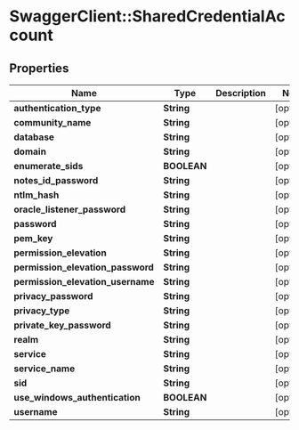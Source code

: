 # SwaggerClient::SharedCredentialAccount

## Properties
Name | Type | Description | Notes
------------ | ------------- | ------------- | -------------
**authentication_type** | **String** |  | [optional] 
**community_name** | **String** |  | [optional] 
**database** | **String** |  | [optional] 
**domain** | **String** |  | [optional] 
**enumerate_sids** | **BOOLEAN** |  | [optional] 
**notes_id_password** | **String** |  | [optional] 
**ntlm_hash** | **String** |  | [optional] 
**oracle_listener_password** | **String** |  | [optional] 
**password** | **String** |  | [optional] 
**pem_key** | **String** |  | [optional] 
**permission_elevation** | **String** |  | [optional] 
**permission_elevation_password** | **String** |  | [optional] 
**permission_elevation_username** | **String** |  | [optional] 
**privacy_password** | **String** |  | [optional] 
**privacy_type** | **String** |  | [optional] 
**private_key_password** | **String** |  | [optional] 
**realm** | **String** |  | [optional] 
**service** | **String** |  | [optional] 
**service_name** | **String** |  | [optional] 
**sid** | **String** |  | [optional] 
**use_windows_authentication** | **BOOLEAN** |  | [optional] 
**username** | **String** |  | [optional] 

